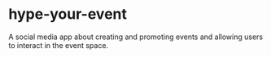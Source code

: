 # hype-your-event
A social media app about creating and promoting events and allowing users to interact in the event space.
